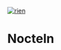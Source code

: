 <a href=""><img src="https://discord.c99.nl/widget/theme-3/562693590514532362.png" alt="rien"/></a>
# Nocteln
